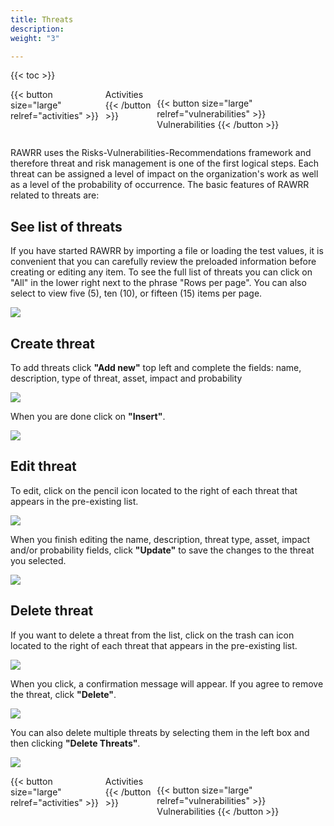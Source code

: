 ```yaml
---
title: Threats
description: 
weight: "3"

---
```

{{< toc >}}

<div style="display: flex; justify-content: space-between">
{{< button size="large" relref="activities" >}} <i class="arrow left"></i> Activities {{< /button >}}

{{< button size="large" relref="vulnerabilities" >}} Vulnerabilities <i class="arrow right"></i>{{< /button >}}
</div>

RAWRR uses the Risks-Vulnerabilities-Recommendations framework and therefore threat and risk management is one of the first logical steps. Each threat can be assigned a level of impact on the organization's work as well as a level of the probability of occurrence. The basic features of RAWRR related to threats are:

## See list of threats

If you have started RAWRR by importing a file or loading the test values, it is convenient that you can carefully review the preloaded information before creating or editing any item. To see the full list of threats you can click on "All" in the lower right next to the phrase "Rows per page". You can also select to view five (5), ten (10), or fifteen (15) items per page.

![](/images/am-lista.png)

## Create threat

To add threats click **"Add new"** top left and complete the fields: name, description, type of threat, asset, impact and probability

![](/images/am-nueva-1.png)

When you are done click on **"Insert"**.

![](/images/am-nueva-2.png)

## Edit threat

To edit, click on the pencil icon located to the right of each threat that appears in the pre-existing list.

![](/images/am-editar-1.png)

When you finish editing the name, description, threat type, asset, impact and/or probability fields, click **"Update"** to save the changes to the threat you selected.

![](/images/am-editar-2.png)

## Delete threat

If you want to delete a threat from the list, click on the trash can icon located to the right of each threat that appears in the pre-existing list.

![](/images/am-eliminar-1.png)

When you click, a confirmation message will appear. If you agree to remove the threat, click **"Delete"**.

![](/images/am-eliminar-2.png)

You can also delete multiple threats by selecting them in the left box and then clicking **"Delete Threats"**.

![](/images/am-eliminar-3.png)

<div style="display: flex; justify-content: space-between">
{{< button size="large" relref="activities" >}} <i class="arrow left"></i> Activities {{< /button >}}

{{< button size="large" relref="vulnerabilities" >}} Vulnerabilities <i class="arrow right"></i>{{< /button >}}
</div>